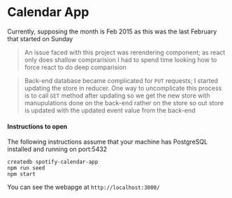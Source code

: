 # Calendar App

Currently, supposing the month is Feb 2015 as this was the last February that started on Sunday

> An issue faced with this project was rerendering component; as react only does shallow comprarision I had to spend time looking how to force react to do deep comparision

> Back-end database became complicated for `PUT` requests; I started updating the store in reducer. One way to uncomplicate this process is to call `GET` method after updating so we get the new store with manupulations done on the back-end rather on the store so out store is updated with the updated event value from the back-end


#### Instructions to open

The following instructions assume that your machine has PostgreSQL installed and running on port:5432

    createdb spotify-calendar-app
    npm run seed
    npm start

You can see the webapge at `http://localhost:3000/`